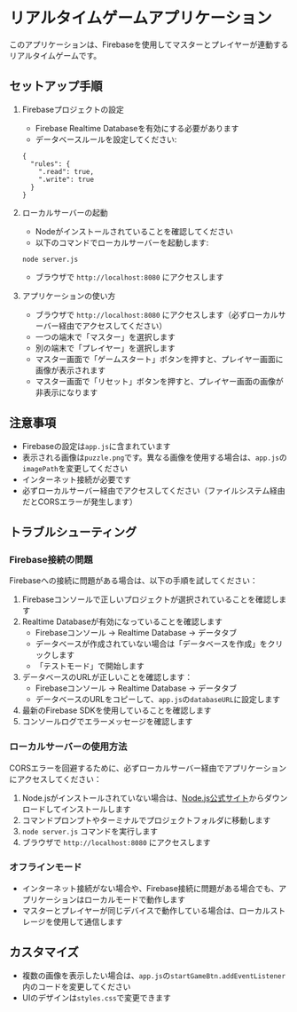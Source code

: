 # リアルタイムゲームアプリケーション

このアプリケーションは、Firebaseを使用してマスターとプレイヤーが連動するリアルタイムゲームです。

## セットアップ手順

1. Firebaseプロジェクトの設定
   - Firebase Realtime Databaseを有効にする必要があります
   - データベースルールを設定してください:
   ```
   {
     "rules": {
       ".read": true,
       ".write": true
     }
   }
   ```

2. ローカルサーバーの起動
   - Nodeがインストールされていることを確認してください
   - 以下のコマンドでローカルサーバーを起動します:
   ```
   node server.js
   ```
   - ブラウザで `http://localhost:8080` にアクセスします

3. アプリケーションの使い方
   - ブラウザで `http://localhost:8080` にアクセスします（必ずローカルサーバー経由でアクセスしてください）
   - 一つの端末で「マスター」を選択します
   - 別の端末で「プレイヤー」を選択します
   - マスター画面で「ゲームスタート」ボタンを押すと、プレイヤー画面に画像が表示されます
   - マスター画面で「リセット」ボタンを押すと、プレイヤー画面の画像が非表示になります

## 注意事項

- Firebaseの設定は`app.js`に含まれています
- 表示される画像は`puzzle.png`です。異なる画像を使用する場合は、`app.js`の`imagePath`を変更してください
- インターネット接続が必要です
- 必ずローカルサーバー経由でアクセスしてください（ファイルシステム経由だとCORSエラーが発生します）

## トラブルシューティング

### Firebase接続の問題

Firebaseへの接続に問題がある場合は、以下の手順を試してください：

1. Firebaseコンソールで正しいプロジェクトが選択されていることを確認します
2. Realtime Databaseが有効になっていることを確認します
   - Firebaseコンソール -> Realtime Database -> データタブ
   - データベースが作成されていない場合は「データベースを作成」をクリックします
   - 「テストモード」で開始します
3. データベースのURLが正しいことを確認します：
   - Firebaseコンソール -> Realtime Database -> データタブ
   - データベースのURLをコピーして、`app.js`の`databaseURL`に設定します
4. 最新のFirebase SDKを使用していることを確認します
5. コンソールログでエラーメッセージを確認します

### ローカルサーバーの使用方法

CORSエラーを回避するために、必ずローカルサーバー経由でアプリケーションにアクセスしてください：

1. Node.jsがインストールされていない場合は、[Node.js公式サイト](https://nodejs.org/)からダウンロードしてインストールします
2. コマンドプロンプトやターミナルでプロジェクトフォルダに移動します
3. `node server.js` コマンドを実行します
4. ブラウザで `http://localhost:8080` にアクセスします

### オフラインモード

- インターネット接続がない場合や、Firebase接続に問題がある場合でも、アプリケーションはローカルモードで動作します
- マスターとプレイヤーが同じデバイスで動作している場合は、ローカルストレージを使用して通信します

## カスタマイズ

- 複数の画像を表示したい場合は、`app.js`の`startGameBtn.addEventListener`内のコードを変更してください
- UIのデザインは`styles.css`で変更できます 